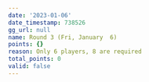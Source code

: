 ```yaml
---
date: '2023-01-06'
date_timestamp: 738526
gg_url: null
name: Round 3 (Fri, January  6)
points: {}
reason: Only 6 players, 8 are required
total_points: 0
valid: false
---
```


